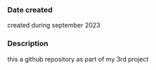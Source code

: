 ### Date created
created during september 2023 


### Description
this a github repository as part of my 3rd project
